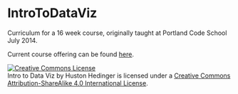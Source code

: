 IntroToDataViz
==============

Curriculum for a 16 week course, originally taught at Portland Code School July 2014.

Current course offering can be found [here](#).

<a rel="license" href="http://creativecommons.org/licenses/by-sa/4.0/"><img alt="Creative Commons License" style="border-width:0" src="http://i.creativecommons.org/l/by-sa/4.0/88x31.png" /></a><br /><span xmlns:dct="http://purl.org/dc/terms/" property="dct:title">Intro to Data Viz</span> by <span xmlns:cc="http://creativecommons.org/ns#" property="cc:attributionName">Huston Hedinger</span> is licensed under a <a rel="license" href="http://creativecommons.org/licenses/by-sa/4.0/">Creative Commons Attribution-ShareAlike 4.0 International License</a>.
